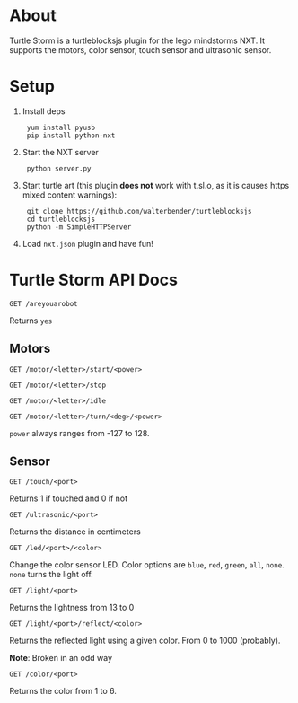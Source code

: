 # About

Turtle Storm is a turtleblocksjs plugin for the lego mindstorms NXT.
It supports the motors, color sensor, touch sensor and ultrasonic sensor.

# Setup

1. Install deps

        yum install pyusb
        pip install python-nxt

2. Start the NXT server

        python server.py

3. Start turtle art (this plugin **does not** work with t.sl.o, as it is causes
   https mixed content warnings):

        git clone https://github.com/walterbender/turtleblocksjs
        cd turtleblocksjs
        python -m SimpleHTTPServer

4. Load `nxt.json` plugin and have fun!

# Turtle Storm API Docs

	GET /areyouarobot
   
Returns `yes`

## Motors

	GET /motor/<letter>/start/<power>

	GET /motor/<letter>/stop
	
	GET /motor/<letter>/idle
	
	GET /motor/<letter>/turn/<deg>/<power>

`power` always ranges from -127 to 128.

## Sensor

	GET /touch/<port>

Returns 1 if touched and 0 if not

	GET /ultrasonic/<port>

Returns the distance in centimeters

	GET /led/<port>/<color>

Change the color sensor LED.  Color options are `blue`, `red`, `green`, `all`, `none`.  `none` turns the light off.

	GET /light/<port>

Returns the lightness from 13 to 0

	GET /light/<port>/reflect/<color>

Returns the reflected light using a given color.  From 0 to 1000 (probably).

**Note**: Broken in an odd way

	GET /color/<port>

Returns the color from 1 to 6.

